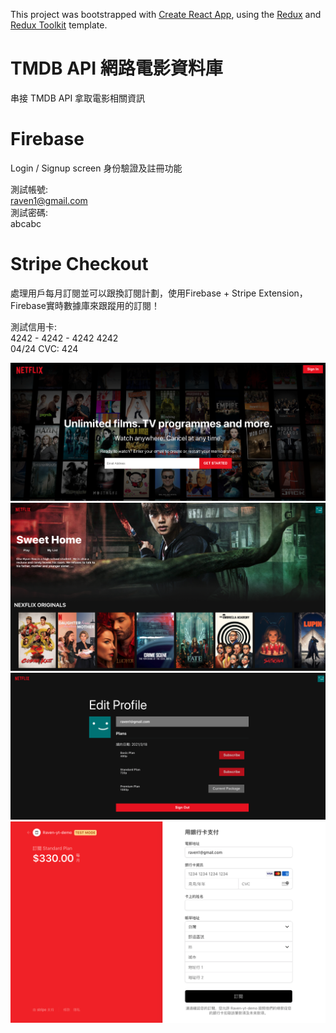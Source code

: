 This project was bootstrapped with [Create React App](https://github.com/facebook/create-react-app), using the [Redux](https://redux.js.org/) and [Redux Toolkit](https://redux-toolkit.js.org/) template.


# TMDB API 網路電影資料庫
串接 TMDB API 拿取電影相關資訊

# Firebase 

Login / Signup screen 身份驗證及註冊功能    

測試帳號:    
	raven1@gmail.com   
測試密碼:   
	abcabc   

# Stripe Checkout

處理用戶每月訂閱並可以跟換訂閱計劃，使用Firebase + Stripe Extension，Firebase實時數據庫來跟蹤用的訂閱！   

測試信用卡:   
	4242 - 4242 - 4242 4242   
	04/24  CVC: 424   



![](https://github.com/joy93625/netflix-react/blob/main/img/01.png)
![](https://github.com/joy93625/netflix-react/blob/main/img/02.png)
![](https://github.com/joy93625/netflix-react/blob/main/img/03.png)
![](https://github.com/joy93625/netflix-react/blob/main/img/04.png)
